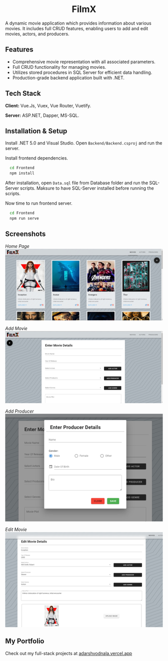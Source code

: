 <div align="center">
   <h1>FilmX</h1>
</div>

A dynamic movie application which provides information about various movies. It includes full CRUD features, enabling users to add and edit movies, actors, and producers.

## Features

- Comprehensive movie representation with all associated parameters.
- Full CRUD functionality for managing movies.
- Utilizes stored procedures in SQL Server for efficient data handling.
- Production-grade backend application built with .NET.


## Tech Stack

**Client:** Vue.Js, Vuex, Vue Router, Vuetify.

**Server:** ASP.NET, Dapper, MS-SQL.


## Installation & Setup

Install .NET 5.0 and Visual Studio. Open `Backend/Backend.csproj` and run the server.

Install frontend dependencies.

```bash
  cd Frontend
  npm install
```

After installation, open `Data.sql` file from Database folder and run the SQL-Server scripts. Maksure to have SQL-Server installed before running the scripts.

Now time to run frontend server.

```bash
  cd Frontend
  npm run serve
```

## Screenshots

*Home Page*
<img alt="Logo" src="https://github.com/adarsh-VA/FilmX/blob/main/Screenshots/homePage.jpg" />

*Add Movie*
<img alt="Logo" src="https://github.com/adarsh-VA/FilmX/blob/main/Screenshots/addMovie.png" />

*Add Producer*
<img alt="Logo" src="https://github.com/adarsh-VA/FilmX/blob/main/Screenshots/addProducer.png" />

*Edit Movie*
<img alt="Logo" src="https://github.com/adarsh-VA/FilmX/blob/main/Screenshots/editMovie.png" />

## My Portfolio
Check out my full-stack projects at [adarshvodnala.vercel.app](https://adarshvodnala.vercel.app)

